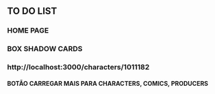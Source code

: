 ## TO DO LIST

### HOME PAGE

### BOX SHADOW CARDS

### http://localhost:3000/characters/1011182

#### BOTÃO CARREGAR MAIS PARA CHARACTERS, COMICS, PRODUCERS
